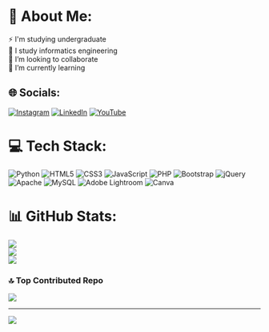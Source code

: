 # 💫 About Me:
⚡ I'm studying undergraduate<br>🤝 I study informatics engineering<br>👯 I’m looking to collaborate<br>🌱 I’m currently learning<br>


## 🌐 Socials:
[![Instagram](https://img.shields.io/badge/Instagram-%23E4405F.svg?logo=Instagram&logoColor=white)](https://instagram.com/https://www.instagram.com/allkssllm/) [![LinkedIn](https://img.shields.io/badge/LinkedIn-%230077B5.svg?logo=linkedin&logoColor=white)](https://linkedin.com/in/https://www.linkedin.com/in/alaikassalam-alaikassalam-38823933b/) [![YouTube](https://img.shields.io/badge/YouTube-%23FF0000.svg?logo=YouTube&logoColor=white)](https://youtube.com/@https://www.youtube.com/@alaikassalam-f4j) 

# 💻 Tech Stack:
![Python](https://img.shields.io/badge/python-3670A0?style=flat&logo=python&logoColor=ffdd54) ![HTML5](https://img.shields.io/badge/html5-%23E34F26.svg?style=flat&logo=html5&logoColor=white) ![CSS3](https://img.shields.io/badge/css3-%231572B6.svg?style=flat&logo=css3&logoColor=white) ![JavaScript](https://img.shields.io/badge/javascript-%23323330.svg?style=flat&logo=javascript&logoColor=%23F7DF1E) ![PHP](https://img.shields.io/badge/php-%23777BB4.svg?style=flat&logo=php&logoColor=white) ![Bootstrap](https://img.shields.io/badge/bootstrap-%238511FA.svg?style=flat&logo=bootstrap&logoColor=white) ![jQuery](https://img.shields.io/badge/jquery-%230769AD.svg?style=flat&logo=jquery&logoColor=white) ![Apache](https://img.shields.io/badge/apache-%23D42029.svg?style=flat&logo=apache&logoColor=white) ![MySQL](https://img.shields.io/badge/mysql-4479A1.svg?style=flat&logo=mysql&logoColor=white) ![Adobe Lightroom](https://img.shields.io/badge/Adobe%20Lightroom-31A8FF.svg?style=flat&logo=Adobe%20Lightroom&logoColor=white) ![Canva](https://img.shields.io/badge/Canva-%2300C4CC.svg?style=flat&logo=Canva&logoColor=white)
# 📊 GitHub Stats:
![](https://github-readme-stats.vercel.app/api?username=alaikassalam&theme=dark&hide_border=false&include_all_commits=true&count_private=true)<br/>
![](https://github-readme-streak-stats.herokuapp.com/?user=alaikassalam&theme=dark&hide_border=false)<br/>
![](https://github-readme-stats.vercel.app/api/top-langs/?username=alaikassalam&theme=dark&hide_border=false&include_all_commits=true&count_private=true&layout=compact)

### 🔝 Top Contributed Repo
![](https://github-contributor-stats.vercel.app/api?username=alaikassalam&limit=5&theme=dark&combine_all_yearly_contributions=true)

---
[![](https://visitcount.itsvg.in/api?id=alaikassalam&icon=0&color=0)](https://visitcount.itsvg.in)

<!-- Proudly created with GPRM ( https://gprm.itsvg.in ) -->
